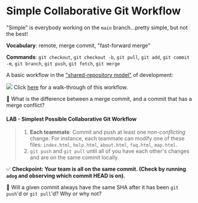 # Simple Collaborative Git Workflow
"Simple" is everybody working on the `main` branch...pretty simple, but not the best!

**Vocabulary**: remote, merge commit, "fast-forward merge"

**Commands**: `git checkout`, `git checkout -b`, `git pull`, `git add`, `git commit -m`, `git branch`, `git push`, `git fetch`, `git merge`

A basic workflow in the ["shared-repository model"](https://docs.github.com/en/pull-requests/collaborating-with-pull-requests/getting-started/about-collaborative-development-models) of development:

![](images/push-pull-push-diagram.jpg)
Click [here](./walkthrough-of-simple-workflow.md) for a walk-through of this workflow.

🤔 What is the difference between a merge commit, and a commit that has a merge conflict?

#### LAB - Simplest Possible Collaborative Git Workflow
> 1. **Each teammate**: Commit and push at least one _non-conflicting_ change.  For instance, each teammate
> can modify one of these files: `index.html`, `help.html`, `about.html`, `faq.html`, `map.html`.
> 1. `git push` and `git pull` until all of you have each other's changes and are on the same commit locally.

✅ **Checkpoint: Your team is all on the same commit. (Check by running `adog` and observing which commit HEAD is on).**

🤔 Will a given commit always have the same SHA after it has been `git push`'d or `git pull`'d?  Why or why not?

